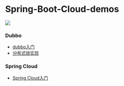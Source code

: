 # Spring-Boot-Cloud-demos

 <img src="https://wx2.sinaimg.cn/mw1024/70a2f8b2gy1g3e2ddjt3pj21910u0qrh.jpg">




### Dubbo
- [dubbo入门](http://coderpwh.com/2018/05/10/Dubbo%E5%85%A5%E9%97%A8/)
- [分布式锁实现](http://coderpwh.com/2018/06/05/%E5%88%86%E5%B8%83%E5%BC%8F%E9%94%81%E7%9A%84%E5%AE%9E%E7%8E%B0/)


### Spring Cloud
- [Spring Cloud入门](http://coderpwh.com/2018/08/07/springCloud/)
 